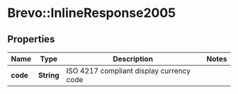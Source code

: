 # Brevo::InlineResponse2005

## Properties
Name | Type | Description | Notes
------------ | ------------- | ------------- | -------------
**code** | **String** | ISO 4217 compliant display currency code | 


